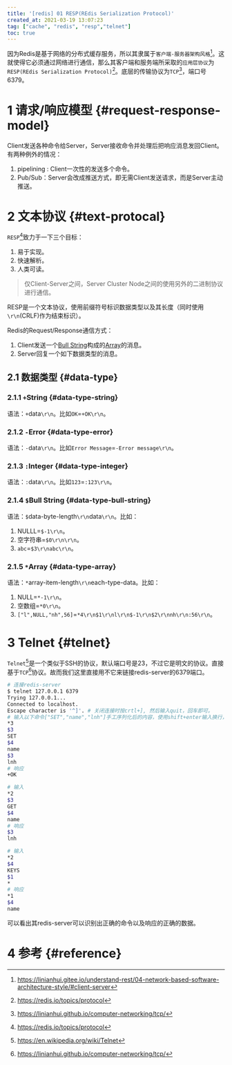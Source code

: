 ```yaml
---
title: '[redis] 01 RESP(REdis Serialization Protocol)'
created_at: 2021-03-19 13:07:23
tag: ["cache", "redis", "resp","telnet"]
toc: true
---
```


因为Redis是基于网络的分布式缓存服务，所以其隶属于`客户端-服务器架构风格`[^client-server]。这就使得它必须通过网络进行通信，那么其客户端和服务端所采取的`应用层协议`为`RESP(REdis Serialization Protocol)`[^resp]。底层的传输协议为`TCP`[^tcp]，端口号6379。

# 1 请求/响应模型 {#request-response-model}

Client发送各种命令给Server，Server接收命令并处理后把响应消息发回Client。有两种例外的情况：
1. pipelining : Client一次性的发送多个命令。
2. Pub/Sub：Server会改成推送方式，即无需Client发送请求，而是Server主动推送。


# 2 文本协议 {#text-protocal}

`RESP`[^resp]致力于一下三个目标：
1. 易于实现。
2. 快速解析。
3. 人类可读。

> 仅Client-Server之间，Server Cluster Node之间的使用另外的二进制协议进行通信。

RESP是一个文本协议，使用前缀符号标识数据类型以及其长度（同时使用`\r\n`(CRLF)作为结束标识）。

Redis的Request/Response通信方式：
1. Client发送一个[Bull String](#data-type-bull-string)构成的[Array](#data-type-array)的消息。
2. Server回复一个如下数据类型的消息。

## 2.1 数据类型 {#data-type}
### 2.1.1 `+`String {#data-type-string}

语法：`+`data`\r\n`。比如`OK`=`+OK\r\n`。
### 2.1.2 `-`Error {#data-type-error}

语法：`-`data`\r\n`。比如`Error Message`=`-Error message\r\n`。

### 2.1.3 `:`Integer {#data-type-integer}

语法：`:`data`\r\n`。比如`123`=`:123\r\n`。

### 2.1.4 `$`Bull String {#data-type-bull-string}

语法：`$`data-byte-length`\r\n`data`\r\n`。比如：
1. NULLL=`$-1\r\n`。
2. 空字符串=`$0\r\n\r\n`。
3. `abc`=`$3\r\nabc\r\n`。
### 2.1.5 `*`Array {#data-type-array}

语法：`*`array-item-length`\r\n`each-type-data。比如：
1. NULL=`*-1\r\n`。
2. 空数组=`*0\r\n`。
3. `["l",NULL,"nh",56]`=`*4\r\n$1\r\nl\r\n$-1\r\n$2\r\nnh\r\n:56\r\n`。


# 3 Telnet {#telnet}

`Telnet`[^telnet]是一个类似于SSH的协议，默认端口号是23，不过它是明文的协议。直接基于`TCP`[^tcp]协议。故而我们这里直接用不它来链接redis-server的6379端口。


```sh
# 连接redis-server
$ telnet 127.0.0.1 6379
Trying 127.0.0.1...
Connected to localhost.
Escape character is '^]'. # 关闭连接时按crtl+], 然后输入quit，回车即可。
# 输入以下命令["SET","name","lnh"]手工序列化后的内容，使用shift+enter输入换行，enter执行发送。
*3
$3
SET
$4
name
$3
lnh
# 响应
+OK

# 输入
*2
$3
GET
$4
name
# 响应
$3
lnh

# 输入
*2
$4
KEYS
$1
*
# 响应
*1
$4
name
```
可以看出其redis-server可以识别出正确的命令以及响应的正确的数据。

# 4 参考 {#reference}

[^client-server]:<https://linianhui.gitee.io/understand-rest/04-network-based-software-architecture-style/#client-server>
[^resp]:<https://redis.io/topics/protocol>
[^tcp]:<https://linianhui.github.io/computer-networking/tcp/>
[^telnet]:<https://en.wikipedia.org/wiki/Telnet>
